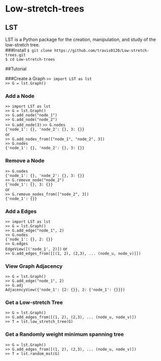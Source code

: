 # Low-stretch-trees

## LST 
LST is a Python package for the creation, manipulation, and study of the low-stretch tree.<br>
###Install 
``$ git clone https://github.com/travis0120/Low-stretch-trees.git`` <br>
``$ cd Low-stretch-trees`` <br>

##Tutorial 

###Create a Graph 
``>> import LST as lst``<br>
``>> G = lst.Graph()``<br>

### Add a Node 
``>> import LST as lst``<br>
``>> G = lst.Graph()``<br>
``>> G.add_node("node_1")``<br>
``>> G.add_node("node_2")``<br>
``>> G.add_node(3)``
``>> G.nodes``<br>
``{'node_1': {}, 'node_2': {}, 3: {}}``<br>
or<br>
``>> G.add_nodes_from(["node_1", "node_2", 3])``<br>
``>> G.nodes``<br>
``{'node_1': {}, 'node_2': {}, 3: {}}``<br>

### Remove a Node
``>> G.nodes``<br>
``{'node_1': {}, 'node_2': {}, 3: {}}``<br>
``>> G.remove_node("node_2")``<br>
``{'node_1': {}, 3: {}}``<br>
or<br>
``>> G.remove_nodes_from(["node_2", 3])``<br>
``{'node_1': {}}``<br>

### Add a Edges
``>> import LST as lst``<br>
``>> G = lst.Graph()``<br>
``>> G.add_edge("node_1", 2)``<br>
``>> G.nodes``<br>
``{'node_1': {}, 2: {}}``<br>
``>> G.edges``<br>
``EdgeView([('node_1', 2)])``
or<br>
``>> G.add_edges_from([[(1, 2), (2,3), ... (node_u, node_v)]])``

### View Graph Adjacency
``>> G = lst.Graph()``<br>
``>> G.add_edge("node_1", 2)``<br>
``>> G.adj``<br>
``AdjacencyView({'node_1': {2: {}}, 2: {'node_1': {}}})``

### Get a Low-stretch Tree
``>> G = lst.Graph()``<br>
``>> G.add_edges_from([(1, 2), (2,3), ... (node_u, node_v)])``<br>
``>> T = lst.low_stretch_tree(G)``

### Get a Randomly weight minimum spanning tree
``>> G = lst.Graph()``<br>
``>> G.add_edges_from([(1, 2), (2,3), ... (node_u, node_v)])``<br>
``>> T = lst.random_mst(G)``